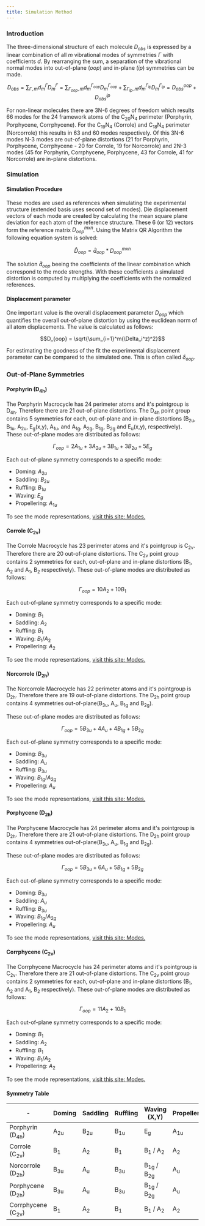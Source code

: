 ```yaml
---
title: Simulation Method
---
```

### Introduction

The three-dimensional structure of each molecule $D_{obs}$ is expressed by a linear combination of all $m$ vibrational modes of symmetries $\Gamma$ with coefficients $d$. By rearranging the sum, a separation of the vibrational normal modes into out-of-plane ($oop$) and in-plane ($ip$) symmetries can be made.

```math
D_{obs} = \sum_{\Gamma,m}d_m^{\Gamma} D_m^{\Gamma} = \sum_{\Gamma_{oop},m}d_m^{\Gamma_{oop}} D_m^{\Gamma_{oop}} + \sum_{\Gamma_{ip},m}d_m^{\Gamma_{ip}} D_m^{\Gamma_{ip}} = D_{obs}^{oop} + D_{obs}^{ip}
```
For non-linear molecules there are 3N-6 degrees of freedom which results 66 modes for the 24 framework atoms of the C<sub>20</sub>N<sub>4</sub> perimeter (Porphyrin, Porphycene, Corrphycene). For the C<sub>19</sub>N<sub>4</sub> (Corrole) and C<sub>18</sub>N<sub>4</sub> perimeter (Norcorrole) this results in 63 and 60 modes respectively. Of this 3N-6 modes N-3 modes are out-of-plane distortions (21 for Porphyrin, Porphycene, Corrphycene - 20 for Corrole, 19 for Norcorrole) and 2N-3 modes (45 for Porphyrin, Corrphycene, Porphycene, 43 for Corrole, 41 for Norcorrole) are in-plane distortions. 

### Simulation
#### Simulation Procedure
These modes are used as references when simulating the experimental structure (extended basis uses second set of modes). Die displacement vectors of each mode are created by calculating the mean square plane deviation for each atom of the reference structure. These 6 (or 12) vectors form the reference matrix $D_{oop}^{mxn}$. Using the Matrix QR Algorithm the following equation system is solved:
```math
\hat{D}_{oop} = \hat{d}_{oop} * D_{oop}^{mxn}
```
The solution $\hat{d}_{oop}$ beeing the coefficients of the linear combination which correspond to the mode strengths. With these coefficients a simulated distortion is computed by multiplying the coefficients with the normalized references.

#### Displacement parameter
One important value is the overall displacement parameter $D_{oop}$ which quantifies the overall out-of-plane distortion by using the euclidean norm of all atom displacements. The value is calculated as follows:
```math
D_{oop} = \sqrt{\sum_{i=1}^m(\Delta_i^z)^2}
```
For estimating the goodness of the fit the experimental displacement parameter can be compared to the simulated one. This is often called $\delta_{oop}$.

### Out-of-Plane Symmetries
#### Porphyrin (D<sub>4h</sub>)
The Porphyrin Macrocycle has 24 perimeter atoms and it's pointgroup is D<sub>4h</sub>. Therefore there are 21 out-of-plane distortions. The D<sub>4h</sub> point group contains 5 symmetries for each, out-of-plane and in-plane distortions (B<sub>2u</sub>, B<sub>1u</sub>, A<sub>2u</sub>, E<sub>g</sub>(x,y), A<sub>1u</sub>, and A<sub>1g</sub>, A<sub>2g</sub>, B<sub>1g</sub>, B<sub>2g</sub> and E<sub>u</sub>(x,y), respectively). These out-of-plane modes are distributed as follows:
```math
\Gamma_{oop} = 2A_{1u} + 3A_{2u}+3B_{1u}+3B_{2u}+5E_{g}
```
Each out-of-plane symmetry corresponds to a specific mode:
* Doming:       $A_{2u}$
* Saddling:     $B_{2u}$
* Ruffling:     $B_{1u}$
* Waving:       $E_{g}$
* Propellering: $A_{1u}$

To see the mode representations, [visit this site: Modes.](/docs/modes#porphyrin)

#### Corrole (C<sub>2v</sub>)
The Corrole Macrocycle has 23 perimeter atoms and it's pointgroup is C<sub>2v</sub>. Therefore there are 20 out-of-plane distortions. The C<sub>2v</sub> point group contains 2 symmetries for each, out-of-plane and in-plane distortions (B<sub>1</sub>, A<sub>2</sub> and A<sub>1</sub>, B<sub>2</sub> respectively). These out-of-plane modes are distributed as follows:
```math
\Gamma_{oop} = 10A_{2} + 10B_{1}
```
Each out-of-plane symmetry corresponds to a specific mode:
* Doming:       $B_{1}$
* Saddling:     $A_{2}$
* Ruffling:     $B_{1}$
* Waving:       $B_{1} / A_{2}$
* Propellering: $A_{2}$

To see the mode representations, [visit this site: Modes.](/docs/concepts/modes#corrole)

#### Norcorrole (D<sub>2h</sub>)
The Norcorrole Macrocycle has 22 perimeter atoms and it's pointgroup is D<sub>2h</sub>. Therefore there are 19 out-of-plane distortions. The D<sub>2h</sub> point group contains 4 symmetries out-of-plane(B<sub>3u</sub>, A<sub>u</sub>, B<sub>1g</sub> and B<sub>2g</sub>).

These out-of-plane modes are distributed as follows:
```math
\Gamma_{oop} = 5B_{3u} + 4A_u + 4B_{1g} + 5B_{2g}
```

Each out-of-plane symmetry corresponds to a specific mode:
* Doming:       $B_{3u}$
* Saddling:     $A_{u}$
* Ruffling:     $B_{3u}$
* Waving:       $B_{1g} / A_{2g}$
* Propellering: $A_{u}$

To see the mode representations, [visit this site: Modes.](/docs/concepts/modes#norcorrole)

#### Porphycene (D<sub>2h</sub>)
The Porphycene Macrocycle has 24 perimeter atoms and it's pointgroup is D<sub>2h</sub>. Therefore there are 21 out-of-plane distortions. The D<sub>2h</sub> point group contains 4 symmetries out-of-plane(B<sub>3u</sub>, A<sub>u</sub>, B<sub>1g</sub> and B<sub>2g</sub>).

These out-of-plane modes are distributed as follows:
```math
\Gamma_{oop} = 5B_{3u} + 6A_u + 5B_{1g} + 5B_{2g}
```

Each out-of-plane symmetry corresponds to a specific mode:
* Doming:       $B_{3u}$
* Saddling:     $A_{u}$
* Ruffling:     $B_{3u}$
* Waving:       $B_{1g} / A_{2g}$
* Propellering: $A_{u}$

To see the mode representations, [visit this site: Modes.](/docs/concepts/modes#porphycene)

#### Corrphycene (C<sub>2v</sub>)
The Corrphycene Macrocycle has 24 perimeter atoms and it's pointgroup is C<sub>2v</sub>. Therefore there are 21 out-of-plane distortions.  The C<sub>2v</sub> point group contains 2 symmetries for each, out-of-plane and in-plane distortions (B<sub>1</sub>, A<sub>2</sub> and A<sub>1</sub>, B<sub>2</sub> respectively). These out-of-plane modes are distributed as follows:
```math
\Gamma_{oop} = 11A_{2} + 10B_{1}
```
Each out-of-plane symmetry corresponds to a specific mode:
* Doming:       $B_{1}$
* Saddling:     $A_{2}$
* Ruffling:     $B_{1}$
* Waving:       $B_{1} / A_{2}$
* Propellering: $A_{2}$

To see the mode representations, [visit this site: Modes.](/docs/concepts/modes#corrphycene)

#### Symmetry Table

|-|Doming|Saddling|Ruffling|Waving (X,Y)|Propellering|
|---|---|---|---|---|---|
|Porphyrin (D<sub>4h</sub>)|A<sub>2u</sub>|B<sub>2u</sub>|B<sub>1u</sub>|E<sub>g</sub>|A<sub>1u</sub>|
|Corrole (C<sub>2v</sub>)|B<sub>1</sub>|A<sub>2</sub>|B<sub>1</sub>|B<sub>1</sub> / A<sub>2</sub>|A<sub>2</sub>|
|Norcorrole (D<sub>2h</sub>)|B<sub>3u</sub>|A<sub>u</sub>|B<sub>3u</sub>|B<sub>1g</sub> / B<sub>2g</sub>|A<sub>u</sub>|
|Porphycene (D<sub>2h</sub>)|B<sub>3u</sub>|A<sub>u</sub>|B<sub>3u</sub>|B<sub>1g</sub> / B<sub>2g</sub>|A<sub>u</sub>|
|Corrphycene (C<sub>2v</sub>)|B<sub>1</sub>|A<sub>2</sub>|B<sub>1</sub>|B<sub>1</sub> / A<sub>2</sub>|A<sub>2</sub>|

